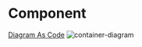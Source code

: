 # Component

[Diagram As Code](./Component.puml)
![container-diagram](http://www.plantuml.com/plantuml/proxy?cache=no&src=https://raw.githubusercontent.com/CristianoRC/Fluxo-De-Caixa/main/Doc/Component.puml)